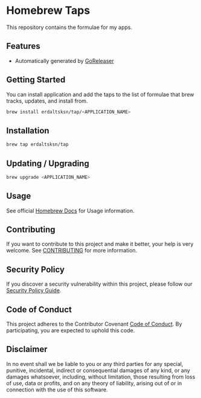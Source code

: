 # Homebrew Taps

This repository contains the formulae for my apps.

## Features

- Automatically generated by [GoReleaser](https://github.com/goreleaser/goreleaser)

## Getting Started

You can install application and add the taps to the list of formulae that brew
tracks, updates, and install from.

```sh
brew install erdaltsksn/tap/<APPLICATION_NAME>
```

## Installation

```sh
brew tap erdaltsksn/tap
```

## Updating / Upgrading

```sh
brew upgrade <APPLICATION_NAME>
```

## Usage

See official [Homebrew Docs](https://docs.brew.sh/Taps) for Usage information.

## Contributing

If you want to contribute to this project and make it better, your help is very
welcome. See [CONTRIBUTING](.github/CONTRIBUTING.md) for more information.

## Security Policy

If you discover a security vulnerability within this project, please follow our
[Security Policy Guide](.github/SECURITY.md).

## Code of Conduct

This project adheres to the Contributor Covenant [Code of Conduct](.github/CODE_OF_CONDUCT.md).
By participating, you are expected to uphold this code.

## Disclaimer

In no event shall we be liable to you or any third parties for any special,
punitive, incidental, indirect or consequential damages of any kind, or any
damages whatsoever, including, without limitation, those resulting from loss of
use, data or profits, and on any theory of liability, arising out of or in
connection with the use of this software.
